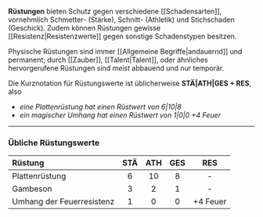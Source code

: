 **Rüstungen** bieten Schutz gegen verschiedene [[Schadensarten]], vornehmlich Schmetter- (Stärke), Schnitt- (Athletik) und Stichschaden (Geschick). Zudem können Rüstungen gewisse [[Resistenz|Resistenzwerte]] gegen sonstige Schadenstypen besitzen.

Physische Rüstungen sind immer [[Allgemeine Begriffe|andauernd]] und permanent; durch [[Zauber]], [[Talent|Talent]], oder ähnliches hervorgerufene Rüstungen sind *meist* abbauend und nur temporär.

Die Kurznotation für Rüstungswerte ist üblicherweise **STÄ|ATH|GES + RES**, also
- *eine Plattenrüstung hat einen Rüstwert von 6|10|8*
- *ein magischer Umhang hat einen Rüstwert von 1|0|0 +4 Feuer*

---

### Übliche Rüstungswerte

|Rüstung                  |STÄ|ATH|GES|RES     |
|:------------------------|:-:|:-:|:-:|:------:|
|Plattenrüstung           |6  |10 |8  |-       |
|Gambeson                 |3  |2  |1  |-       |
|Umhang der Feuerresistenz|1  |0  |0  |+4 Feuer|

